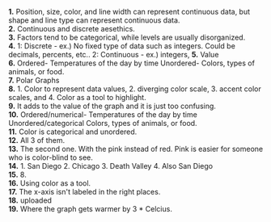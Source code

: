 **1.** Position, size, color, and line width can represent continuous data, but shape and line type can represent continuous data.  
**2.**  Continuous and discrete aesethics.  
**3.**  Factors tend to be categorical, while levels are usually disorganized.  
**4.**  1: Discrete - ex.) No fixed type of data such as integers. Could be decimals, percents, etc.. 2: Continuous - ex.) integers, 
**5.**  Value  
**6.**  Ordered- Temperatures of the day by time Unordered- Colors, types of animals, or food.    
**7.**  Polar Graphs  
**8.**  1. Color to represent data values, 2. diverging color scale, 3. accent color scales, and 4. Color as a tool to highlight.  
**9.**  It adds to the value of the graph and it is just too confusing.  
**10.**  Ordered/numerical- Temperatures of the day by time Unordered/categorical Colors, types of animals, or food.  
**11.**  Color is categorical and unordered.  
**12.**  All 3 of them.  
**13.**  The second one. With the pink instead of red. Pink is easier for someone who is color-blind to see.  
**14.**  1. San Diego 2. Chicago  3. Death Valley 4. Also San Diego  
**15.**  8.  
**16.**  Using color as a tool.    
**17.**  The x-axis isn't labeled in the right places.  
**18.**  uploaded  
**19.**  Where the graph gets warmer by 3 * Celcius.

